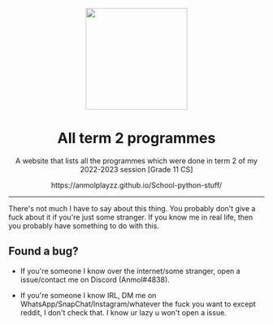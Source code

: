 <p align="center">
<img width="200" src="https://cdn.discordapp.com/attachments/933681785479508008/1071482085472206968/webv3.png" align="center">
</p>
<h1 align="center">All term 2 programmes</h1>
<p align="center">A website that lists all the programmes which were done in term 2 of my 2022-2023 session [Grade 11 CS]</p>

<p align="center"><a>https://anmolplayzz.github.io/School-python-stuff/</a></p>


---

There's not much I have to say about this thing. You probably don't give a fuck about it if you're just some stranger. If you know me in real life, then you probably have something to do with this.

<h2>Found a bug?</h2>

- If you're someone I know over the internet/some stranger, open a issue/contact me on Discord (Anmol#4838).

- If you're someone I know IRL, DM me on WhatsApp/SnapChat/Instagram/whatever the fuck you want to except reddit, I don't check that. I know ur lazy u won't open a issue.
